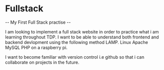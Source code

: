 # Fullstack
-- My First Full Stack practise --

I am looking to implement a full stack website in order to practice what i am learning throughout TDP.
I want to be able to understand both frontend and backend devlopment using the following method LAMP.
Linux Apache MySQL PHP on a raspberry pi.

I want to become familiar with version control i.e github so that i can collaborate on projects in the future.

